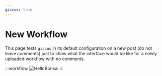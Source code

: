 ```yaml
---
giscus: true
---
```


# New Workflow

This page tests `giscus` in its default configuration on a new post (do not leave comments) just to show what the interface would be like for a newly uploaded workflow with no comments.

:::workflow
![HelloBonsai](../workflows/hello-bonsai.bonsai)
:::